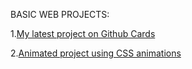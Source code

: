 BASIC WEB PROJECTS:

1.[My latest project on Github Cards](https://khushibhambri.github.io/basic-webdev/GITHUB%20PROFILES/index.html)

2.[Animated project using CSS animations](https://khushibhambri.github.io/basic-webdev/Animation%20project/animation_project.html)
